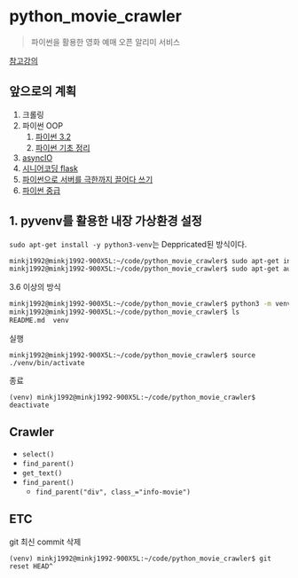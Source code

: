 # python_movie_crawler
> 파이썬을 활용한 영화 예매 오픈 알리미 서비스

[참고강의](https://www.inflearn.com/course/%EC%98%81%ED%99%94%EC%98%88%EB%A7%A4-%ED%8C%8C%EC%9D%B4%EC%8D%AC/lecture/20865)

## 앞으로의 계획
1. 크롤링 
2. 파이썬 OOP
   1. [파이썬 3.2](https://www.inflearn.com/course/%EB%B9%A0%EB%A5%B4%EA%B2%8C-%ED%99%9C%EC%9A%A9-%EA%B0%80%EB%8A%A5%ED%95%9C-%ED%8C%8C%EC%9D%B4%EC%8D%AC-3-2-%ED%94%84%EB%A1%9C%EA%B7%B8%EB%9E%98%EB%B0%8D/dashboard)
   2. [파이썬 기초 정리](https://www.inflearn.com/course/%EB%82%98%EB%8F%84%EC%BD%94%EB%94%A9-%ED%8C%8C%EC%9D%B4%EC%8D%AC-%EA%B8%B0%EB%B3%B8/dashboard)
3. [asyncIO](https://www.youtube.com/watch?v=qdm2o0JSuXc)
4. [시니어코딩 flask](https://www.youtube.com/watch?v=1CuAJsMz7PA&list=PLEOnZ6GeucBXxloeiT5PaZK2B54FRkIgy)
5. [파이썬으로 서버를 극한까지 끌어다 쓰기](https://www.youtube.com/watch?v=zAvWv_Wi0z0)
6. [파이썬 중급](https://www.inflearn.com/course/%ED%94%84%EB%A1%9C%EA%B7%B8%EB%9E%98%EB%B0%8D-%ED%8C%8C%EC%9D%B4%EC%8D%AC-%EC%A4%91%EA%B8%89-%EC%9D%B8%ED%94%84%EB%9F%B0-%EC%98%A4%EB%A6%AC%EC%A7%80%EB%84%90)


## 1. pyvenv를 활용한 내장 가상환경 설정

`sudo apt-get install -y python3-venv`는 Deppricated된 방식이다.

```bash
minkj1992@minkj1992-900X5L:~/code/python_movie_crawler$ sudo apt-get install -y python3-venv
minkj1992@minkj1992-900X5L:~/code/python_movie_crawler$ sudo apt-get autoremove --purge python3-venv

```

3.6 이상의 방식
```bash
minkj1992@minkj1992-900X5L:~/code/python_movie_crawler$ python3 -m venv ./venv
minkj1992@minkj1992-900X5L:~/code/python_movie_crawler$ ls
README.md  venv
```


실행

    minkj1992@minkj1992-900X5L:~/code/python_movie_crawler$ source ./venv/bin/activate

종료

    (venv) minkj1992@minkj1992-900X5L:~/code/python_movie_crawler$ deactivate 


## Crawler
- `select()`
- `find_parent()`
- `get_text()`
- `find_parent()`
    - `find_parent("div", class_="info-movie")`

## ETC
git 최신 commit 삭제

    (venv) minkj1992@minkj1992-900X5L:~/code/python_movie_crawler$ git reset HEAD^


